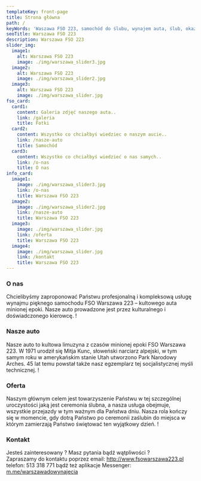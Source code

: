 ```yaml
---
templateKey: front-page
title: Strona główna
path: /
keyWords: 'Waszawa FSO 223, samochód do ślubu, wynajem auta, ślub, okazje'
seoTitle: Warszawa FSO 223
description: Warszawa FSO 223
slider_img:
  image1:
    alt: Warszawa FSO 223
    image: ./img/warszawa_slider3.jpg
  image2:
    alt: Warszawa FSO 223
    image: ./img/warszawa_slider2.jpg
  image3:
    alt: Warszawa FSO 223
    image: ./img/warszawa_slider.jpg
fso_card:
  card1:
    content: Galeria zdjęć naszego auta..
    link: /galeria
    title: Fotki
  card2:
    content: Wszystko co chciałbyś wiedziec o naszym aucie..
    link: /nasze-auto
    title: Samochód
  card3:
    content: Wszystko co chciałbyś wiedzieć o nas samych..
    link: /o-nas
    title: O nas
info_card:
  image1:
    image: ./img/warszawa_slider3.jpg
    link: /o-nas
    title: Warszawa FSO 223
  image2:
    image: ./img/warszawa_slider2.jpg
    link: /nasze-auto
    title: Warszawa FSO 223
  image3:
    image: ./img/warszawa_slider.jpg
    link: /oferta
    title: Warszawa FSO 223
  image4:
    image: ./img/warszawa_slider.jpg
    link: /kontakt
    title: Warszawa FSO 223
---
```

### O nas

Chcielibyśmy zaproponować Państwu profesjonalną i kompleksową usługę wynajmu pięknego samochodu FSO Warszawa 223 – kultowego auta minionej epoki.
Nasze auto prowadzone jest przez kulturalnego i doświadczonego kierowcę.
!

### Nasze auto

Nasze auto to kultowa limuzyna z czasów minionej epoki FSO Warszawa 223.
W 1971 urodził się Mitja Kunc, słoweński narciarz alpejski, w tym samym roku w amerykańskim stanie Utah utworzono Park Narodowy Arches. 45 lat temu powstał także nasz egzemplarz tej socjalistycznej myśli technicznej.
!

### Oferta

Naszym głównym celem jest towarzyszenie Państwu w tej szczególnej uroczystości jaką jest ceremonia ślubna, a nasza usługa obejmuje, wszystkie przejazdy w tym ważnym dla Państwa dniu. Nasza rola kończy się w momencie, gdy dotrą Państwo po ceremonii zaślubin do miejsca w którym zamierzają Państwo świętować ten wyjątkowy dzień.
!

### Kontakt

Jesteś zainteresowany ? Masz pytania bądź wątpliwości ? \
Zapraszamy do kontaktu poprzez email: <http://www.fsowarszawa223.pl> telefon: 513 318 771 bądź też aplikacje Messenger: [m.me/warszawadowynajecia](m.me/warszawadowynajecia)
